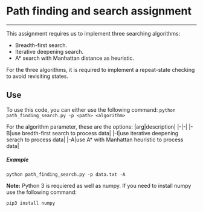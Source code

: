 # Path finding and search assignment

---

This assignment requires us to implement three searching algorithms:

- Breadth-first search.
- Iterative deepening search.
- A\* search with Manhattan distance as heuristic.

For the three algorithms, it is required to implement a repeat-state checking to avoid revisiting states.

## Use

To use this code, you can either use the following command:
`python path_finding_search.py -p <path> <algorithm>`

For the algorithm parameter, these are the options:
|arg|description|
|-|-|
|-B|use bredth-first search to process data|
|-I|use iterative deepening serach to process data|
|-A|use A\* with Manhattan heuristic to process data|

##### Example

`python path_finding_search.py -p data.txt -A`

**Note:** Python 3 is requiered as well as numpy. If you need to install numpy use the following command:

`pip3 install numpy`
